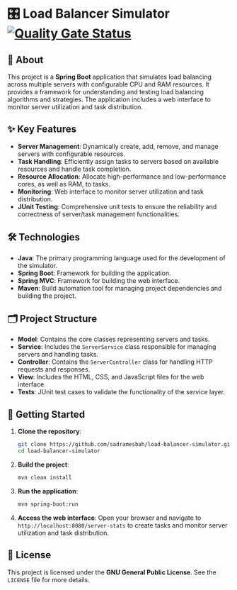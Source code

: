 # 🎛️ Load Balancer Simulator [![Quality Gate Status](https://sonarcloud.io/api/project_badges/measure?project=sadramesbah_load-balancer-simulator&metric=alert_status)](https://sonarcloud.io/summary/new_code?id=sadramesbah_load-balancer-simulator)

## 📖 About

This project is a **Spring Boot** application that simulates load balancing across multiple servers with configurable CPU and RAM resources. It provides a framework for understanding and testing load balancing algorithms and strategies. The application includes a web interface to monitor server utilization and task distribution.

## ✨ Key Features

- **Server Management**: Dynamically create, add, remove, and manage servers with configurable resources.
- **Task Handling**: Efficiently assign tasks to servers based on available resources and handle task completion.
- **Resource Allocation**: Allocate high-performance and low-performance cores, as well as RAM, to tasks.
- **Monitoring**: Web interface to monitor server utilization and task distribution.
- **JUnit Testing**: Comprehensive unit tests to ensure the reliability and correctness of server/task management functionalities.

## 🛠️ Technologies

- **Java**: The primary programming language used for the development of the simulator.
- **Spring Boot**: Framework for building the application.
- **Spring MVC**: Framework for building the web interface.
- **Maven**: Build automation tool for managing project dependencies and building the project.

## 🗂️ Project Structure

- **Model**: Contains the core classes representing servers and tasks.
- **Service**: Includes the `ServerService` class responsible for managing servers and handling tasks.
- **Controller**: Contains the `ServerController` class for handling HTTP requests and responses.
- **View**: Includes the HTML, CSS, and JavaScript files for the web interface.
- **Tests**: JUnit test cases to validate the functionality of the service layer.

## 🚀 Getting Started

1. **Clone the repository**:
    ```sh
    git clone https://github.com/sadramesbah/load-balancer-simulator.git
    cd load-balancer-simulator
    ```

2. **Build the project**:
    ```sh
    mvn clean install
    ```

3. **Run the application**:
    ```sh
    mvn spring-boot:run
    ```

4. **Access the web interface**:
   Open your browser and navigate to `http://localhost:8080/server-stats` to create tasks and monitor server utilization and task distribution.

## 📜 License

This project is licensed under the **GNU General Public License**. See the `LICENSE` file for more details.
